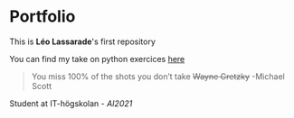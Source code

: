 # Portfolio

This is **Léo Lassarade**'s first repository

You can find my take on python exercices [here](/python-programmering-LEO-LASSARADE )

>You miss 100% of the shots you don’t take
>~~Wayne Gretzky~~
>-Michael Scott

Student at IT-högskolan - *AI2021*